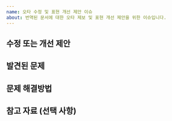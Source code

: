 ```yaml
---
name: 오타 수정 및 표현 개선 제안 이슈
about: 번역된 문서에 대한 오타 제보 및 표현 개선 제안을 위한 이슈입니다.
---
```


## 수정 또는 개선 제안

<!-- 수정 또는 개선이 필요한 부분이 속한 문장이나 문단을 제공해주세요. -->

## 발견된 문제

<!-- 발견된 오타 또는 개선 필요 부분이 문제라고 생각하는 이유를 작성해주세요. (오타 발견이라면 '오타'만 기입해주세요.) -->

## 문제 해결방법

<!-- 발견된 문제를 어떻게 수정하거나 개선할 것인지에 대해 설명해주세요. -->

## 참고 자료 (선택 사항)

<!-- 수정 또는 개선 제안의 본보기가 될 수 있는 참고 자료나 문서를 제공해주세요. -->
